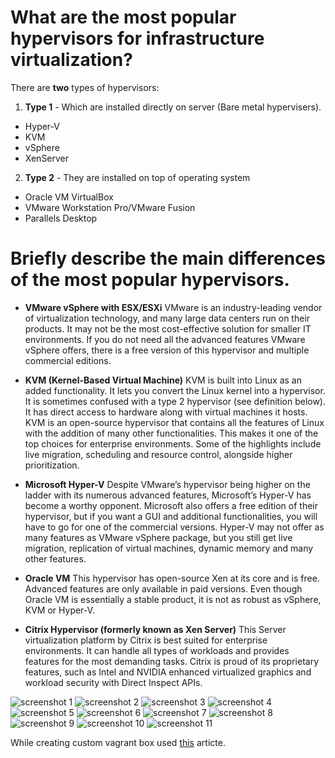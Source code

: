 # What are the most popular hypervisors for infrastructure virtualization?

There are **two** types of hypervisors:
1. **Type 1** - Which are installed directly on server (Bare metal hypervisers).
 - Hyper-V
 - KVM
 - vSphere
 - XenServer
2. **Type 2** - They are installed on top of operating system
  - Oracle VM VirtualBox
  - VMware Workstation Pro/VMware Fusion
  - Parallels Desktop
  
  # Briefly describe the main differences of the most popular hypervisors.
  
- **VMware vSphere with ESX/ESXi**
VMware is an industry-leading vendor of virtualization technology, and many large data centers run on their products. It may not be the most cost-effective solution for smaller IT environments. If you do not need all the advanced features VMware vSphere offers, there is a free version of this hypervisor and multiple commercial editions.

- **KVM (Kernel-Based Virtual Machine)**
KVM is built into Linux as an added functionality. It lets you convert the Linux kernel into a hypervisor. It is sometimes confused with a type 2 hypervisor (see definition below). It has direct access to hardware along with virtual machines it hosts. KVM is an open-source hypervisor that contains all the features of Linux with the addition of many other functionalities. This makes it one of the top choices for enterprise environments. Some of the highlights include live migration, scheduling and resource control, alongside higher prioritization.

- **Microsoft Hyper-V**
Despite VMware’s hypervisor being higher on the ladder with its numerous advanced features, Microsoft’s Hyper-V has become a worthy opponent. Microsoft also offers a free edition of their hypervisor, but if you want a GUI and additional functionalities, you will have to go for one of the commercial versions. Hyper-V may not offer as many features as VMware vSphere package, but you still get live migration, replication of virtual machines, dynamic memory and many other features.

- **Oracle VM**
This hypervisor has open-source Xen at its core and is free. Advanced features are only available in paid versions. Even though Oracle VM is essentially a stable product, it is not as robust as vSphere, KVM or Hyper-V.

- **Citrix Hypervisor (formerly known as Xen Server)**
This Server virtualization platform by Citrix is best suited for enterprise environments. It can handle all types of workloads and provides features for the most demanding tasks. Citrix is proud of its proprietary features, such as Intel and NVIDIA enhanced virtualized graphics and workload security with Direct Inspect APIs.

![screenshot 1](screenshots/1.png)
![screenshot 2](screenshots/2.png)
![screenshot 3](screenshots/3.png)
![screenshot 4](screenshots/4.png)
![screenshot 5](screenshots/5.png)
![screenshot 6](screenshots/6.png)
![screenshot 7](screenshots/7.png)
![screenshot 8](screenshots/8.png)
![screenshot 9](screenshots/9.png)
![screenshot 10](screenshots/10.png)
![screenshot 11](screenshots/11.png)

While creating custom vagrant box used [this](https://blog.engineyard.com/building-a-vagrant-box) articte.